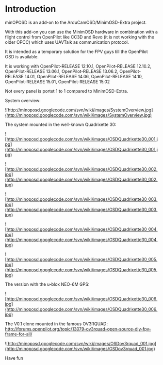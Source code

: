 # Introduction #

minOPOSD is an add-on to the ArduCamOSD/MinimOSD-Extra project.

With this add-on you can use the MinimOSD hardware in combination with a flight control from OpenPilot like CC3D and Revo (it is not working with the older OPCC) which uses UAVTalk as communication protocol.

It is intended as a temporary solution for the FPV guys till the OpenPilot OSD is available.

It is working with OpenPilot-RELEASE 12.10.1, OpenPilot-RELEASE 12.10.2, OpenPilot-RELEASE 13.06.1, OpenPilot-RELEASE 13.06.2, OpenPilot-RELEASE 14.01, OpenPilot-RELEASE 14.06, OpenPilot-RELEASE 14.10, OpenPilot-RELEASE 15.01, OpenPilot-RELEASE 15.02

Not every panel is portet 1 to 1 compared to MinimOSD-Extra.


System overview:

![http://minoposd.googlecode.com/svn/wiki/images/SystemOverview.jpg](http://minoposd.googlecode.com/svn/wiki/images/SystemOverview.jpg)


The system mounted in the well-known Quadrixette 30:

![http://minoposd.googlecode.com/svn/wiki/images/OSDQuadrixette30_001.jpg](http://minoposd.googlecode.com/svn/wiki/images/OSDQuadrixette30_001.jpg)

![http://minoposd.googlecode.com/svn/wiki/images/OSDQuadrixette30_002.jpg](http://minoposd.googlecode.com/svn/wiki/images/OSDQuadrixette30_002.jpg)

![http://minoposd.googlecode.com/svn/wiki/images/OSDQuadrixette30_003.jpg](http://minoposd.googlecode.com/svn/wiki/images/OSDQuadrixette30_003.jpg)

![http://minoposd.googlecode.com/svn/wiki/images/OSDQuadrixette30_004.jpg](http://minoposd.googlecode.com/svn/wiki/images/OSDQuadrixette30_004.jpg)

![http://minoposd.googlecode.com/svn/wiki/images/OSDQuadrixette30_005.jpg](http://minoposd.googlecode.com/svn/wiki/images/OSDQuadrixette30_005.jpg)

The version with the u-blox NEO-6M GPS:

![http://minoposd.googlecode.com/svn/wiki/images/OSDQuadrixette30_006.jpg](http://minoposd.googlecode.com/svn/wiki/images/OSDQuadrixette30_006.jpg)

The V0.1 clone mounted in the famous OV3RQUAD: http://forums.openpilot.org/topic/13079-ov3rquad-open-source-diy-fpv-frame-for-all/

![http://minoposd.googlecode.com/svn/wiki/images/OSDov3rquad_001.jpg](http://minoposd.googlecode.com/svn/wiki/images/OSDov3rquad_001.jpg)


Have fun
